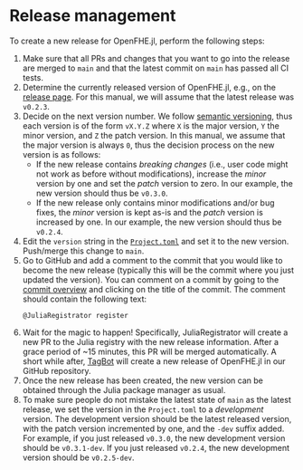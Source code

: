 # Release management

To create a new release for OpenFHE.jl, perform the following steps:
1) Make sure that all PRs and changes that you want to go into the release are merged to
   `main` and that the latest commit on `main` has passed all CI tests.
2) Determine the currently released version of OpenFHE.jl, e.g., on the
   [release page](https://github.com/hpsc-lab/OpenFHE.jl/releases). For this manual,
   we will assume that the latest release was `v0.2.3`.
3) Decide on the next version number. We follow [semantic versioning](https://semver.org/),
   thus each version is of the form `vX.Y.Z` where `X` is the major version, `Y` the minor
   version, and `Z` the patch version. In this manual, we assume that the major version is
   always `0`, thus the decision process on the new version is as follows:
   * If the new release contains *breaking changes* (i.e., user code might not work as
     before without modifications), increase the *minor* version by one and set the
     *patch* version to zero. In our example, the new version should thus be `v0.3.0`.
   * If the new release only contains minor modifications and/or bug fixes, the *minor*
     version is kept as-is and the *patch* version is increased by one. In our example, the
     new version should thus be `v0.2.4`.
4) Edit the `version` string in the
   [`Project.toml`](https://github.com/hpsc-lab/OpenFHE.jl/blob/main/Project.toml)
   and set it to the new version. Push/merge this change to `main`.
5) Go to GitHub and add a comment to the commit that you would like to become the new
   release (typically this will be the commit where you just updated the version). You can
   comment on a commit by going to the
   [commit overview](https://github.com/hpsc-lab/OpenFHE.jl/commits/main/) and clicking
   on the title of the commit. The comment should contain the following text:
   ```
   @JuliaRegistrator register
   ```
6) Wait for the magic to happen! Specifically, JuliaRegistrator will create a new PR to the
   Julia registry with the new release information. After a grace period of ~15 minutes,
   this PR will be merged automatically. A short while after,
   [TagBot](https://github.com/hpsc-lab/OpenFHE.jl/blob/main/.github/workflows/TagBot.yml)
   will create a new release of OpenFHE.jl in our GitHub repository.
7) Once the new release has been created, the new version can be obtained through the Julia
   package manager as usual.
8) To make sure people do not mistake the latest state of `main` as the latest release, we
   set the version in the `Project.toml` to a *development* version. The development version
   should be the latest released version, with the patch version incremented by one, and the
   `-dev` suffix added. For example, if you just released `v0.3.0`, the new development
   version should be `v0.3.1-dev`. If you just released `v0.2.4`, the new development
   version should be `v0.2.5-dev`.
